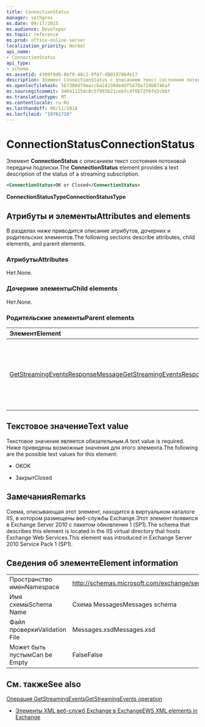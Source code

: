```yaml
---
title: ConnectionStatus
manager: sethgros
ms.date: 09/17/2015
ms.audience: Developer
ms.topic: reference
ms.prod: office-online-server
localization_priority: Normal
api_name:
- ConnectionStatus
api_type:
- schema
ms.assetid: 4300f9d6-8bf9-48c2-9f07-d80197864e17
description: Элемент ConnectionStatus с описанием текст состояния потоковой передачи подписки.
ms.openlocfilehash: 567308d79eaccba24230deddf5d78a724b8746af
ms.sourcegitcommit: 34041125dc8c5f993b21cebfc4f8b72f0fd2cb6f
ms.translationtype: MT
ms.contentlocale: ru-RU
ms.lasthandoff: 06/11/2018
ms.locfileid: "19761718"
---
```

# <a name="connectionstatus"></a><span data-ttu-id="71515-103">ConnectionStatus</span><span class="sxs-lookup"><span data-stu-id="71515-103">ConnectionStatus</span></span>

<span data-ttu-id="71515-104">Элемент **ConnectionStatus** с описанием текст состояния потоковой передачи подписки.</span><span class="sxs-lookup"><span data-stu-id="71515-104">The **ConnectionStatus** element provides a text description of the status of a streaming subscription.</span></span> 
  
```xml
<ConnectionStatus>OK or Closed</ConnectionStatus>
```

 <span data-ttu-id="71515-105">**ConnectionStatusType**</span><span class="sxs-lookup"><span data-stu-id="71515-105">**ConnectionStatusType**</span></span>
## <a name="attributes-and-elements"></a><span data-ttu-id="71515-106">Атрибуты и элементы</span><span class="sxs-lookup"><span data-stu-id="71515-106">Attributes and elements</span></span>

<span data-ttu-id="71515-107">В разделах ниже приводится описание атрибутов, дочерних и родительских элементов.</span><span class="sxs-lookup"><span data-stu-id="71515-107">The following sections describe attributes, child elements, and parent elements.</span></span>
  
### <a name="attributes"></a><span data-ttu-id="71515-108">Атрибуты</span><span class="sxs-lookup"><span data-stu-id="71515-108">Attributes</span></span>

<span data-ttu-id="71515-109">Нет.</span><span class="sxs-lookup"><span data-stu-id="71515-109">None.</span></span>
  
### <a name="child-elements"></a><span data-ttu-id="71515-110">Дочерние элементы</span><span class="sxs-lookup"><span data-stu-id="71515-110">Child elements</span></span>

<span data-ttu-id="71515-111">Нет.</span><span class="sxs-lookup"><span data-stu-id="71515-111">None.</span></span>
  
### <a name="parent-elements"></a><span data-ttu-id="71515-112">Родительские элементы</span><span class="sxs-lookup"><span data-stu-id="71515-112">Parent elements</span></span>

|<span data-ttu-id="71515-113">**Элемент**</span><span class="sxs-lookup"><span data-stu-id="71515-113">**Element**</span></span>|<span data-ttu-id="71515-114">**Описание**</span><span class="sxs-lookup"><span data-stu-id="71515-114">**Description**</span></span>|
|:-----|:-----|
|[<span data-ttu-id="71515-115">GetStreamingEventsResponseMessage</span><span class="sxs-lookup"><span data-stu-id="71515-115">GetStreamingEventsResponseMessage</span></span>](getstreamingeventsresponsemessage.md) <br/> |<span data-ttu-id="71515-116">Содержит состояние и результат одного запроса [GetStreamingEvents операции](getstreamingevents-operation.md) .</span><span class="sxs-lookup"><span data-stu-id="71515-116">Contains the status and result of a single [GetStreamingEvents operation](getstreamingevents-operation.md) request.</span></span>  <br/> |
   
## <a name="text-value"></a><span data-ttu-id="71515-117">Текстовое значение</span><span class="sxs-lookup"><span data-stu-id="71515-117">Text value</span></span>

<span data-ttu-id="71515-118">Текстовое значение является обязательным.</span><span class="sxs-lookup"><span data-stu-id="71515-118">A text value is required.</span></span> <span data-ttu-id="71515-119">Ниже приведены возможные значения для этого элемента.</span><span class="sxs-lookup"><span data-stu-id="71515-119">The following are the possible text values for this element:</span></span>
  
- <span data-ttu-id="71515-120">OK</span><span class="sxs-lookup"><span data-stu-id="71515-120">OK</span></span>
    
- <span data-ttu-id="71515-121">Закрыт</span><span class="sxs-lookup"><span data-stu-id="71515-121">Closed</span></span>
    
## <a name="remarks"></a><span data-ttu-id="71515-122">Замечания</span><span class="sxs-lookup"><span data-stu-id="71515-122">Remarks</span></span>

<span data-ttu-id="71515-123">Схема, описывающая этот элемент, находится в виртуальном каталоге IIS, в котором размещены веб-службы Exchange.Этот элемент появился в Exchange Server 2010 с пакетом обновления 1 (SP1).</span><span class="sxs-lookup"><span data-stu-id="71515-123">The schema that describes this element is located in the IIS virtual directory that hosts Exchange Web Services.This element was introduced in Exchange Server 2010 Service Pack 1 (SP1).</span></span>
  
## <a name="element-information"></a><span data-ttu-id="71515-124">Сведения об элементе</span><span class="sxs-lookup"><span data-stu-id="71515-124">Element information</span></span>

|||
|:-----|:-----|
|<span data-ttu-id="71515-125">Пространство имен</span><span class="sxs-lookup"><span data-stu-id="71515-125">Namespace</span></span>  <br/> |http://schemas.microsoft.com/exchange/services/2006/messages  <br/> |
|<span data-ttu-id="71515-126">Имя схемы</span><span class="sxs-lookup"><span data-stu-id="71515-126">Schema Name</span></span>  <br/> |<span data-ttu-id="71515-127">Схема Messages</span><span class="sxs-lookup"><span data-stu-id="71515-127">Messages schema</span></span>  <br/> |
|<span data-ttu-id="71515-128">Файл проверки</span><span class="sxs-lookup"><span data-stu-id="71515-128">Validation File</span></span>  <br/> |<span data-ttu-id="71515-129">Messages.xsd</span><span class="sxs-lookup"><span data-stu-id="71515-129">Messages.xsd</span></span>  <br/> |
|<span data-ttu-id="71515-130">Может быть пустым</span><span class="sxs-lookup"><span data-stu-id="71515-130">Can be Empty</span></span>  <br/> |<span data-ttu-id="71515-131">False</span><span class="sxs-lookup"><span data-stu-id="71515-131">False</span></span>  <br/> |
   
## <a name="see-also"></a><span data-ttu-id="71515-132">См. также</span><span class="sxs-lookup"><span data-stu-id="71515-132">See also</span></span>



[<span data-ttu-id="71515-133">Операция GetStreamingEvents</span><span class="sxs-lookup"><span data-stu-id="71515-133">GetStreamingEvents operation</span></span>](getstreamingevents-operation.md)


- [<span data-ttu-id="71515-134">Элементы XML веб-служб Exchange в Exchange</span><span class="sxs-lookup"><span data-stu-id="71515-134">EWS XML elements in Exchange</span></span>](ews-xml-elements-in-exchange.md)

